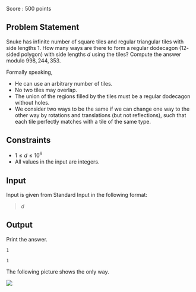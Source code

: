 Score : $500$ points

## Problem Statement

Snuke has infinite number of square tiles and regular triangular tiles with side lengths $1$.
How many ways are there to form a regular dodecagon ($12$-sided polygon) with side lengths $d$ using the tiles?
Compute the answer modulo $998,244,353$.

Formally speaking,

- He can use an arbitrary number of tiles.
- No two tiles may overlap.
- The union of the regions filled by the tiles must be a regular dodecagon without holes.
- We consider two ways to be the same if we can change one way to the other way by rotations and translations (but not reflections), such that each tile perfectly matches with a tile of the same type.

## Constraints

- $1 \leq d \leq 10^6$
- All values in the input are integers.

## Input

Input is given from Standard Input in the following format:

> $d$

## Output

Print the answer.

```input1
1
```

```output1
1
```

The following picture shows the only way.

![](https://img.atcoder.jp/agc051/dad0de5f2e5c47119aa1a0da8ed28808.png)